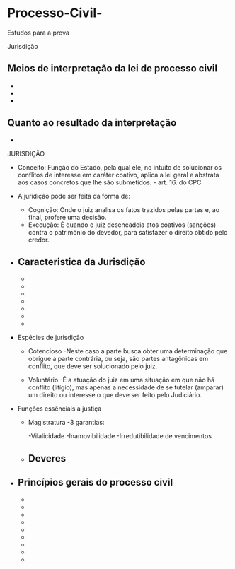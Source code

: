 # Processo-Civil-
Estudos para a prova 


Jurisdição

Meios de interpretação da lei de processo civil
-
-
-
-

Quanto ao resultado da interpretação 
-
-

JURISDIÇÃO
- Conceito: Função do Estado, pela qual ele, no intuito de solucionar os conflitos de interesse em caráter coativo, aplica a lei geral e abstrata aos casos concretos que lhe são submetidos. - art. 16. do CPC

 - A juridição pode ser feita da forma de:
   - Cognição: Onde o juiz analisa os fatos trazidos pelas partes e, ao final, profere uma decisão.
   - Execução: É quando o juiz desencadeia atos coativos (sanções) contra o patrimônio do devedor, para satisfazer o direito obtido pelo credor.
  
- Caracteristica da Jurisdição
  -
  -
  -
  -
  -
  -
  -
  -
- Espécies de jurisdiçâo

  - Cotencioso
    -Neste caso a parte busca obter uma determinação que obrigue a parte contrária, ou seja, são partes antagônicas em conflito, que deve ser solucionado pelo juiz.
  
  - Voluntário
    -É a atuação do juiz em uma situação em que não há conflito (litígio), mas apenas a necessidade de se tutelar (amparar) um direito ou interesse o que deve ser feito pelo Judiciário.
    
- Funções essênciais a justiça
  - Magistratura
    -3 garantias:
    
      -Vilalicidade
      -Inamovibilidade
      -Irredutibilidade de vencimentos
      
  - Deveres
    -
    
- Princípios gerais do processo civil
  -
  -
  -
  -
  -
  -
  -
  -
  -
  -
  

  
